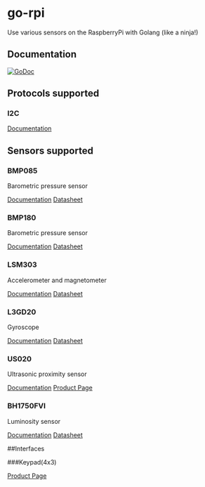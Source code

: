 # go-rpi

Use various sensors on the RaspberryPi with Golang (like a ninja!)

## Documentation

[![GoDoc](http://godoc.org/github.com/kid0m4n/go-rpi?status.png)](http://godoc.org/github.com/kid0m4n/go-rpi)

## Protocols supported

### I2C

  [Documentation](http://godoc.org/github.com/kid0m4n/go-rpi/i2c)

## Sensors supported

### BMP085

  Barometric pressure sensor

  [Documentation](http://godoc.org/github.com/kid0m4n/go-rpi/sensor/bmp085) [Datasheet](https://www.sparkfun.com/datasheets/Components/General/BST-BMP085-DS000-05.pdf)

### BMP180

  Barometric pressure sensor

  [Documentation](http://godoc.org/github.com/kid0m4n/go-rpi/sensor/bmp180) [Datasheet](http://www.adafruit.com/datasheets/BST-BMP180-DS000-09.pdf)

### LSM303

  Accelerometer and magnetometer

  [Documentation](http://godoc.org/github.com/kid0m4n/go-rpi/sensor/lsm303) [Datasheet](https://www.sparkfun.com/datasheets/Sensors/Magneto/LSM303%20Datasheet.pdf)

### L3GD20

  Gyroscope

  [Documentation](http://godoc.org/github.com/kid0m4n/go-rpi/sensor/l3gd20) [Datasheet](http://www.adafruit.com/datasheets/L3GD20.pdf)

### US020

  Ultrasonic proximity sensor

  [Documentation](http://godoc.org/github.com/kid0m4n/go-rpi/sensor/us020) [Product Page](http://www.digibay.in/sensor/object-detection-and-proximity?product_id=239)

### BH1750FVI

  Luminosity sensor

  [Documentation](http://godoc.org/github.com/kid0m4n/go-rpi/sensor/us020) [Datasheet](http://www.elechouse.com/elechouse/images/product/Digital%20light%20Sensor/bh1750fvi-e.pdf)

##Interfaces

###Keypad(4x3)

  [Product Page](http://www.adafruit.com/products/419#Learn)
